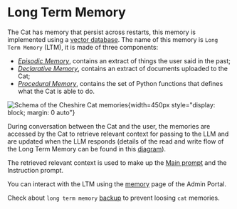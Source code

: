 # Long Term Memory

The Cat has memory that persist across restarts, this memory is implemented using a [vector database](vector_memory.md).
The name of this memory is `Long Term Memory` (LTM), it is made of three components:

- [*Episodic Memory*](episodic_memory.md), contains an extract of things the user said in the past;
- [*Declarative Memory*](declarative_memory.md), contains an extract of documents uploaded to the Cat;
- [*Procedural Memory*](procedural_memory.md), contains the set of Python functions that defines what the Cat is able to do.

![Schema of the Cheshire Cat memories](../../../assets/img/diagrams/ltm.jpg){width=450px style="display: block; margin: 0 auto"}


During conversation between the Cat and the user, the memories are accessed by the Cat to retrieve relevant context for passing to the LLM and are updated when the LLM responds (details of the read and write flow of the Long Term Memory can be found in this [diagram](../../flows/chatting-with-the-cat.md)).

The retrieved relevant context is used to make up the [Main prompt](../prompts/main_prompt.md) and the Instruction prompt.

You can interact with the LTM using the [memory](../../../technical/basics/admin/memory.md) page of the Admin Portal.

Check about `long term memory` [backup](../../../technical/advanced/memory_backup.md) to prevent loosing `cat` memories.